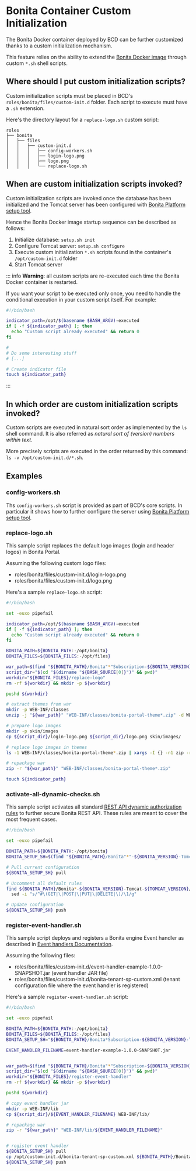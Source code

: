 # Bonita Container Custom Initialization

The Bonita Docker container deployed by BCD can be further customized thanks to a custom initialization mechanism.

This feature relies on the ability to extend the [Bonita Docker image](https://hub.docker.com/_/bonita/) through custom `*.sh` shell scripts.

## Where should I put custom initialization scripts?

Custom initialization scripts must be placed in BCD's `roles/bonita/files/custom-init.d` folder. Each script to execute must have a `.sh` extension.

Here's the directory layout for a `replace-logo.sh` custom script:
```
roles
├── bonita
│   ├── files
│   │   ├── custom-init.d
│   │   │   ├── config-workers.sh
│   │   │   ├── login-logo.png
│   │   │   ├── logo.png
│   │   │   └── replace-logo.sh
```

## When are custom initialization scripts invoked?

Custom initialization scripts are invoked once the database has been initialized and the Tomcat server has been configured with [Bonita Platform setup tool](https://documentation.bonitasoft.com/?page=BonitaBPM_platform_setup).

Hence the Bonita Docker image startup sequence can be described as follows:

1. Initialize database: `setup.sh init`
1. Configure Tomcat server: `setup.sh configure`
1. Execute custom initialization `*.sh` scripts found in the container's `/opt/custom-init.d` folder
1. Start Tomcat server

::: info
**Warning**: all custom scripts are re-executed each time the Bonita Docker container is restarted.

If you want your script to be executed only once, you need to handle the conditional execution in your custom script itself.
For example:
```bash
#!/bin/bash

indicator_path=/opt/$(basename $BASH_ARGV)-executed
if [ -f ${indicator_path} ]; then
  echo "Custom script already executed" && return 0
fi

#
# Do some interesting stuff
# [...]

# Create indicator file
touch ${indicator_path}
```
:::

## In which order are custom initialization scripts invoked?

Custom scripts are executed in natural sort order as implemented by the `ls` shell command. It is also referred as _natural sort of (version) numbers within text_.

More precisely scripts are executed in the order returned by this command: `ls -v /opt/custom-init.d/*.sh`.

## Examples

### config-workers.sh

Ths `config-workers.sh` script is provided as part of BCD's core scripts.
In particular it shows how to further configure the server using [Bonita Platform setup tool](https://documentation.bonitasoft.com/?page=BonitaBPM_platform_setup).

### replace-logo.sh

This sample script replaces the default logo images (login and header logos) in Bonita Portal.

Assuming the following custom logo files:

- roles/bonita/files/custom-init.d/login-logo.png
- roles/bonita/files/custom-init.d/logo.png

Here's a sample `replace-logo.sh` script:

```bash
#!/bin/bash

set -euxo pipefail

indicator_path=/opt/$(basename $BASH_ARGV)-executed
if [ -f ${indicator_path} ]; then
  echo "Custom script already executed" && return 0
fi

BONITA_PATH=${BONITA_PATH:-/opt/bonita}
BONITA_FILES=${BONITA_FILES:-/opt/files}

war_path=$(find "${BONITA_PATH}/Bonita"*"Subscription-${BONITA_VERSION}-Tomcat-${TOMCAT_VERSION}/server/webapps" -name bonita.war)
script_dir="$(cd "$(dirname "${BASH_SOURCE[0]}")" && pwd)"
workdir="${BONITA_FILES}/replace-logo"
rm -rf ${workdir} && mkdir -p ${workdir}

pushd ${workdir}

# extract themes from war
mkdir -p WEB-INF/classes
unzip -j "${war_path}" "WEB-INF/classes/bonita-portal-theme*.zip" -d WEB-INF/classes

# prepare logo images
mkdir -p skin/images
cp ${script_dir}/login-logo.png ${script_dir}/logo.png skin/images/

# replace logo images in themes
ls -1 WEB-INF/classes/bonita-portal-theme*.zip | xargs -I {} -n1 zip -r {} skin

# repackage war
zip -r "${war_path}" "WEB-INF/classes/bonita-portal-theme*.zip"

touch ${indicator_path}
```

### activate-all-dynamic-checks.sh

This sample script activates all standard [REST API dynamic authorization rules](https://documentation.bonitasoft.com/?page=rest-api-authorization) to further secure Bonita REST API. These rules are meant to cover the most frequent cases.

```bash
#!/bin/bash

set -euxo pipefail

BONITA_PATH=${BONITA_PATH:-/opt/bonita}
BONITA_SETUP_SH=$(find "${BONITA_PATH}/Bonita"*"-${BONITA_VERSION}-Tomcat-${TOMCAT_VERSION}/setup" -name setup.sh)

# Pull current configuration
${BONITA_SETUP_SH} pull

# Uncomment all default rules
find ${BONITA_PATH}/Bonita*-${BONITA_VERSION}-Tomcat-${TOMCAT_VERSION}/setup/platform_conf/current -name "dynamic-permissions-checks-custom.properties" | xargs -I{} -n10 \
  sed -i "s/^#\(GET|\|POST|\|PUT|\|DELETE|\)/\1/g"

# Update configuration
${BONITA_SETUP_SH} push
```

### register-event-handler.sh

This sample script deploys and registers a Bonita engine Event handler as described in [Event handlers Documentation](https://documentation.bonitasoft.com/?page=event-handlers).

Assuming the following files:

- roles/bonita/files/custom-init.d/event-handler-example-1.0.0-SNAPSHOT.jar (event handler JAR file)
- roles/bonita/files/custom-init.d/bonita-tenant-sp-custom.xml (tenant configuration file where the event handler is registered)

Here's a sample `register-event-handler.sh` script:


```bash
#!/bin/bash

set -euxo pipefail

BONITA_PATH=${BONITA_PATH:-/opt/bonita}
BONITA_FILES=${BONITA_FILES:-/opt/files}
BONITA_SETUP_SH="${BONITA_PATH}/Bonita*Subscription-${BONITA_VERSION}-Tomcat-${TOMCAT_VERSION}/setup/setup.sh"

EVENT_HANDLER_FILENAME=event-handler-example-1.0.0-SNAPSHOT.jar


war_path=$(find "${BONITA_PATH}/Bonita"*"Subscription-${BONITA_VERSION}-Tomcat-${TOMCAT_VERSION}/server/webapps" -name bonita.war)
script_dir="$(cd "$(dirname "${BASH_SOURCE[0]}")" && pwd)"
workdir="${BONITA_FILES}/register-event-handler"
rm -rf ${workdir} && mkdir -p ${workdir}

pushd ${workdir}

# copy event handler jar
mkdir -p WEB-INF/lib
cp ${script_dir}/${EVENT_HANDLER_FILENAME} WEB-INF/lib/

# repackage war
zip -r "${war_path}" "WEB-INF/lib/${EVENT_HANDLER_FILENAME}"


# register event handler
${BONITA_SETUP_SH} pull
cp /opt/custom-init.d/bonita-tenant-sp-custom.xml ${BONITA_PATH}/Bonita*Subscription-${BONITA_VERSION}-Tomcat-${TOMCAT_VERSION}/setup/platform_conf/current/tenant_template_engine/
${BONITA_SETUP_SH} push
```
